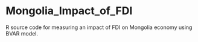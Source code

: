 # Mongolia_Impact_of_FDI

R source code for measuring an impact of FDI on Mongolia economy using BVAR model.
